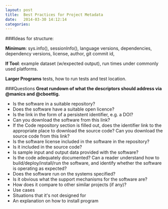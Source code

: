 ```yaml
---
layout: post
title:  Best Practices for Project Metadata
date:   2014-03-30 14:12:14
categories: 
---
```


###Ideas for structure:

**Minimum**: sys.info(), sessionInfo(), language versions, dependencies, dependency versions, license, author, git commit id,

**If Tool**: example dataset (w/expected output), run times under commonly used platforms.  

**Larger Programs** tests, how to run tests and test location. 

###Questions 
**Great rundown of what the descriptors should address via @manics and @cboettig.**

- Is the software in a suitable repository?
- Does the software have a suitable open licence?
- Is the link in the form of a persistent identifier, e.g. a DOI? 
- Can you download the software from this link?
- If the Code repository section is filled out, does the identifier link to the appropriate place to download the source code? Can you download the source code from this link?
- Is the software license included in the software in the repository? 
- Is it included in the source code?
- Is sample input and output data provided with the software?
- Is the code adequately documented? Can a reader understand how to build/deploy/install/run the software, and identify whether the software is operating as expected?
- Does the software run on the systems specified?
- Is it obvious what the support mechanisms for the software are?
- How does it compare to other similar projects (if any)?
- Use cases
- Situations that it's not designed for
- An explanation on how to install program
